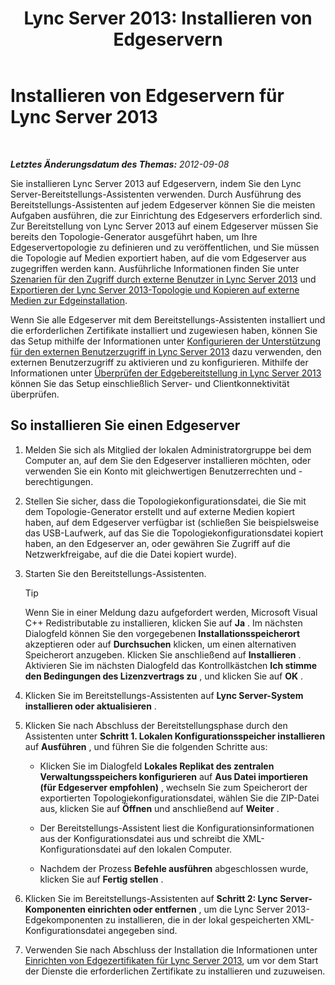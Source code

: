 ﻿---
title: 'Lync Server 2013: Installieren von Edgeservern'
TOCTitle: Installieren von Edgeservern
ms:assetid: 1655ab69-3899-4ee4-a1cc-8243bc1bfa0f
ms:mtpsurl: https://technet.microsoft.com/de-de/library/Gg398230(v=OCS.15)
ms:contentKeyID: 49293289
ms.date: 05/19/2016
mtps_version: v=OCS.15
ms.translationtype: HT
---

# Installieren von Edgeservern für Lync Server 2013

 

_**Letztes Änderungsdatum des Themas:** 2012-09-08_

Sie installieren Lync Server 2013 auf Edgeservern, indem Sie den Lync Server-Bereitstellungs-Assistenten verwenden. Durch Ausführung des Bereitstellungs-Assistenten auf jedem Edgeserver können Sie die meisten Aufgaben ausführen, die zur Einrichtung des Edgeservers erforderlich sind. Zur Bereitstellung von Lync Server 2013 auf einem Edgeserver müssen Sie bereits den Topologie-Generator ausgeführt haben, um Ihre Edgeservertopologie zu definieren und zu veröffentlichen, und Sie müssen die Topologie auf Medien exportiert haben, auf die vom Edgeserver aus zugegriffen werden kann. Ausführliche Informationen finden Sie unter [Szenarien für den Zugriff durch externe Benutzer in Lync Server 2013](lync-server-2013-scenarios-for-external-user-access.md) und [Exportieren der Lync Server 2013-Topologie und Kopieren auf externe Medien zur Edgeinstallation](lync-server-2013-export-your-topology-and-copy-it-to-external-media-for-edge-installation.md).

Wenn Sie alle Edgeserver mit dem Bereitstellungs-Assistenten installiert und die erforderlichen Zertifikate installiert und zugewiesen haben, können Sie das Setup mithilfe der Informationen unter [Konfigurieren der Unterstützung für den externen Benutzerzugriff in Lync Server 2013](lync-server-2013-configuring-support-for-external-user-access.md) dazu verwenden, den externen Benutzerzugriff zu aktivieren und zu konfigurieren. Mithilfe der Informationen unter [Überprüfen der Edgebereitstellung in Lync Server 2013](lync-server-2013-verifying-your-edge-deployment.md) können Sie das Setup einschließlich Server- und Clientkonnektivität überprüfen.

## So installieren Sie einen Edgeserver

1.  Melden Sie sich als Mitglied der lokalen Administratorgruppe bei dem Computer an, auf dem Sie den Edgeserver installieren möchten, oder verwenden Sie ein Konto mit gleichwertigen Benutzerrechten und -berechtigungen.

2.  Stellen Sie sicher, dass die Topologiekonfigurationsdatei, die Sie mit dem Topologie-Generator erstellt und auf externe Medien kopiert haben, auf dem Edgeserver verfügbar ist (schließen Sie beispielsweise das USB-Laufwerk, auf das Sie die Topologiekonfigurationsdatei kopiert haben, an den Edgeserver an, oder gewähren Sie Zugriff auf die Netzwerkfreigabe, auf die die Datei kopiert wurde).

3.  Starten Sie den Bereitstellungs-Assistenten.
    

    > [!TIP]
    > Wenn Sie in einer Meldung dazu aufgefordert werden, Microsoft Visual C++ Redistributable zu installieren, klicken Sie auf <STRONG>Ja</STRONG> . Im nächsten Dialogfeld können Sie den vorgegebenen <STRONG>Installationsspeicherort</STRONG> akzeptieren oder auf <STRONG>Durchsuchen</STRONG> klicken, um einen alternativen Speicherort anzugeben. Klicken Sie anschließend auf <STRONG>Installieren</STRONG> . Aktivieren Sie im nächsten Dialogfeld das Kontrollkästchen <STRONG>Ich stimme den Bedingungen des Lizenzvertrags zu</STRONG> , und klicken Sie auf <STRONG>OK</STRONG> .



4.  Klicken Sie im Bereitstellungs-Assistenten auf **Lync Server-System installieren oder aktualisieren** .

5.  Klicken Sie nach Abschluss der Bereitstellungsphase durch den Assistenten unter **Schritt 1. Lokalen Konfigurationsspeicher installieren** auf **Ausführen** , und führen Sie die folgenden Schritte aus:
    
      - Klicken Sie im Dialogfeld **Lokales Replikat des zentralen Verwaltungsspeichers konfigurieren** auf **Aus Datei importieren (für Edgeserver empfohlen)** , wechseln Sie zum Speicherort der exportierten Topologiekonfigurationsdatei, wählen Sie die ZIP-Datei aus, klicken Sie auf **Öffnen** und anschließend auf **Weiter** .
    
      - Der Bereitstellungs-Assistent liest die Konfigurationsinformationen aus der Konfigurationsdatei aus und schreibt die XML-Konfigurationsdatei auf den lokalen Computer.
    
      - Nachdem der Prozess **Befehle ausführen** abgeschlossen wurde, klicken Sie auf **Fertig stellen** .

6.  Klicken Sie im Bereitstellungs-Assistenten auf **Schritt 2: Lync Server-Komponenten einrichten oder entfernen** , um die Lync Server 2013-Edgekomponenten zu installieren, die in der lokal gespeicherten XML-Konfigurationsdatei angegeben sind.

7.  Verwenden Sie nach Abschluss der Installation die Informationen unter [Einrichten von Edgezertifikaten für Lync Server 2013](lync-server-2013-set-up-edge-certificates.md), um vor dem Start der Dienste die erforderlichen Zertifikate zu installieren und zuzuweisen.

